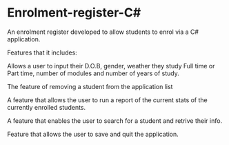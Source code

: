 # Enrolment-register-C#
An enrolment register developed to allow students to enrol via a C# application.

Features that it includes:

Allows a user to input their D.O.B, gender, weather they study Full time or Part time, number of modules and number of years of study.

The feature of removing a student from the application list 

A feature that allows the user to run a report of the current stats of the currently enrolled students.

A feature that enables the user to search for a student and retrive their info.

Feature that allows the user to save and quit the application.

